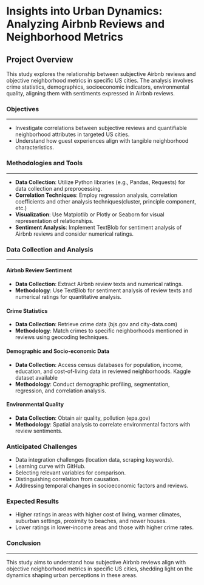 # Insights into Urban Dynamics: Analyzing Airbnb Reviews and Neighborhood Metrics

## Project Overview

This study explores the relationship between subjective Airbnb reviews and objective neighborhood metrics in specific US cities. The analysis involves crime statistics, demographics, socioeconomic indicators, environmental quality, aligning them with sentiments expressed in Airbnb reviews.

### Objectives
---
- Investigate correlations between subjective reviews and quantifiable neighborhood attributes in targeted US cities.
- Understand how guest experiences align with tangible neighborhood characteristics.

### Methodologies and Tools
---
- **Data Collection**: Utilize Python libraries (e.g., Pandas, Requests) for data collection and preprocessing.
- **Correlation Techniques**: Employ regression analysis, correlation coefficients and other analysis techniques(cluster, principle component, etc.)
- **Visualization**: Use Matplotlib or Plotly or Seaborn for visual representation of relationships.
- **Sentiment Analysis**: Implement TextBlob for sentiment analysis of Airbnb reviews and consider numerical ratings.

### Data Collection and Analysis
---
#### Airbnb Review Sentiment

- **Data Collection**: Extract Airbnb review texts and numerical ratings.
- **Methodology**: Use TextBlob for sentiment analysis of review texts and numerical ratings for quantitative analysis.

#### Crime Statistics

- **Data Collection**: Retrieve crime data (bjs.gov and city-data.com)
- **Methodology**: Match crimes to specific neighborhoods mentioned in reviews using geocoding techniques.

#### Demographic and Socio-economic Data

- **Data Collection**: Access census databases for population, income, education, and cost-of-living data in reviewed neighborhoods. Kaggle dataset available
- **Methodology**: Conduct demographic profiling, segmentation, regression, and correlation analysis.

#### Environmental Quality

- **Data Collection**: Obtain air quality, pollution (epa.gov) 
- **Methodology**: Spatial analysis to correlate environmental factors with review sentiments.

### Anticipated Challenges
- Data integration challenges (location data, scraping keywords).
- Learning curve with GitHub.
- Selecting relevant variables for comparison.
- Distinguishing correlation from causation.
- Addressing temporal changes in socioeconomic factors and reviews.

### Expected Results
- Higher ratings in areas with higher cost of living, warmer climates, suburban settings, proximity to beaches, and newer houses.
- Lower ratings in lower-income areas and those with higher crime rates.

### Conclusion
---
This study aims to understand how subjective Airbnb reviews align with objective neighborhood metrics in specific US cities, shedding light on the dynamics shaping urban perceptions in these areas.
